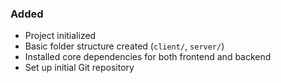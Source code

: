 ### Added
- Project initialized
- Basic folder structure created (`client/`, `server/`)
- Installed core dependencies for both frontend and backend
- Set up initial Git repository